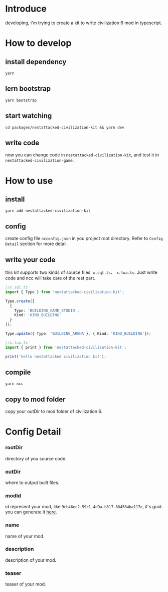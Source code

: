 # Introduce

developing, i'm trying to create a kit to write civilization 6 mod in typescript.

# How to develop

## install dependency

`yarn`

## lern bootstrap

`yarn bootstrap`

## start watching

`cd packages/nestattacked-civilization-kit && yarn dev`

## write code

now you can change code in `nestattacked-civilization-kit`, and test it in `nestattacked-civilization-game`.

# How to use

## install

`yarn add nestattacked-civilization-kit`

## config

create config file `ncconfig.json` in you project root directory. Refer to `Config Detail` section for more detail.

## write your code

this kit supports two kinds of source files: `x.sql.ts`、 `x.lua.ts`. Just write code and ncc will take care of the rest part.

```typescript
//x.sql.ts
import { Type } from 'nestattacked-civilization-kit';

Type.create([
  {
    Type: 'BUILDING_GAME_STUDIO',
    Kind: 'KIND_BUILDING'
  }
]);

Type.update({ Type: 'BUILDING_ARENA'}, { Kind: 'KIND_BUILDING'});
```

```typescript
//x.lua.ts
import { print } from 'nestattacked-civilization-kit';

print('hello nestattacked civilization kit');
```

## compile

`yarn ncc`

## copy to mod folder

copy your outDir to mod folder of civilization 6.

# Config Detail

### rootDir

directory of you source code.

### outDir

where to output built files.

### modId

id represent your mod, like `9cb46ec2-59c1-4d9a-b317-884584ba117e`, it's guid. you can generate it [here](https://www.guidgenerator.com/online-guid-generator.aspx).

### name

name of your mod.

### description

description of your mod.

### teaser

teaser of your mod.
